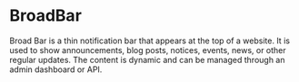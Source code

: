# BroadBar
Broad Bar is a thin notification bar that appears at the top of a website. It is used to show announcements, blog posts, notices, events, news, or other regular updates. The content is dynamic and can be managed through an admin dashboard or API.
